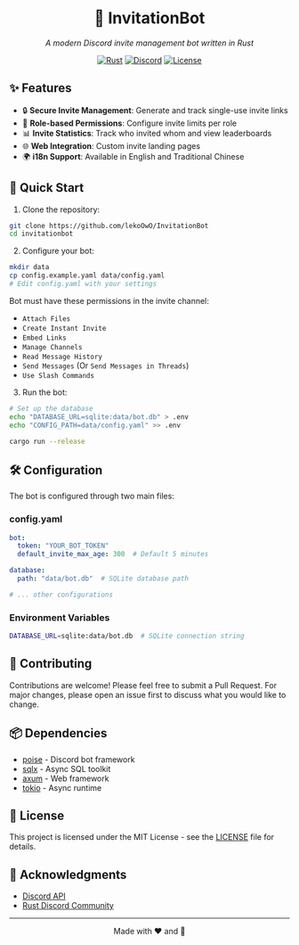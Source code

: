 <div align="center">

# 🎫 InvitationBot
*A modern Discord invite management bot written in Rust*

[![Rust](https://img.shields.io/badge/rust-1.83+-93450a.svg?style=flat-square&logo=rust)](https://www.rust-lang.org)
[![Discord](https://img.shields.io/badge/Discord-bot-5865F2.svg?style=flat-square&logo=discord)](https://discord.com/developers/docs/intro)
[![License](https://img.shields.io/badge/license-MIT-blue.svg?style=flat-square)](LICENSE)

</div>

## ✨ Features

- 🔒 **Secure Invite Management**: Generate and track single-use invite links
- 👥 **Role-based Permissions**: Configure invite limits per role
- 📊 **Invite Statistics**: Track who invited whom and view leaderboards
- 🌐 **Web Integration**: Custom invite landing pages
- 🌍 **i18n Support**: Available in English and Traditional Chinese

## 🚀 Quick Start

1. Clone the repository:

```bash
git clone https://github.com/lekoOwO/InvitationBot
cd invitationbot
```

2. Configure your bot:

```bash
mkdir data
cp config.example.yaml data/config.yaml
# Edit config.yaml with your settings
```

Bot must have these permissions in the invite channel:
  - `Attach Files`
  - `Create Instant Invite`
  - `Embed Links`
  - `Manage Channels`
  - `Read Message History`
  - `Send Messages` (Or `Send Messages in Threads`)
  - `Use Slash Commands`

3. Run the bot:

```bash
# Set up the database
echo "DATABASE_URL=sqlite:data/bot.db" > .env
echo "CONFIG_PATH=data/config.yaml" >> .env

cargo run --release
```

## 🛠️ Configuration

The bot is configured through two main files:

### config.yaml
```yaml
bot:
  token: "YOUR_BOT_TOKEN"
  default_invite_max_age: 300  # Default 5 minutes

database:
  path: "data/bot.db"  # SQLite database path

# ... other configurations
```

### Environment Variables
```bash
DATABASE_URL=sqlite:data/bot.db  # SQLite connection string
```

## 🤝 Contributing

Contributions are welcome! Please feel free to submit a Pull Request. For major changes, please open an issue first to discuss what you would like to change.

## 📦 Dependencies

- [poise](https://github.com/serenity-rs/poise) - Discord bot framework
- [sqlx](https://github.com/launchbadge/sqlx) - Async SQL toolkit
- [axum](https://github.com/tokio-rs/axum) - Web framework
- [tokio](https://github.com/tokio-rs/tokio) - Async runtime

## 📝 License

This project is licensed under the MIT License - see the [LICENSE](LICENSE) file for details.

## 🙏 Acknowledgments

- [Discord API](https://discord.com/developers/docs/intro)
- [Rust Discord Community](https://discord.gg/rust-lang)

---

<div align="center">

Made with ❤️ and 🦀

</div>